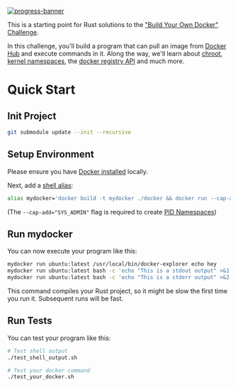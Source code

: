 [![progress-banner](https://backend.codecrafters.io/progress/docker/7ed4e8df-c68b-46db-b040-76de15f9482e)](https://app.codecrafters.io/users/codecrafters-bot?r=2qF)

This is a starting point for Rust solutions to the
["Build Your Own Docker" Challenge](https://codecrafters.io/challenges/docker).

In this challenge, you'll build a program that can pull an image from
[Docker Hub](https://hub.docker.com/) and execute commands in it. Along the way,
we'll learn about [chroot](https://en.wikipedia.org/wiki/Chroot),
[kernel namespaces](https://en.wikipedia.org/wiki/Linux_namespaces), the
[docker registry API](https://docs.docker.com/registry/spec/api/) and much more.

# Quick Start

## Init Project

```sh
git submodule update --init --recursive
```

## Setup Environment

Please ensure you have [Docker installed](https://docs.docker.com/get-docker/)
locally.

Next, add a [shell alias](https://shapeshed.com/unix-alias/):

```sh
alias mydocker='docker build -t mydocker ./docker && docker run --cap-add="SYS_ADMIN" mydocker'
```

(The `--cap-add="SYS_ADMIN"` flag is required to create
[PID Namespaces](https://man7.org/linux/man-pages/man7/pid_namespaces.7.html))

## Run mydocker

You can now execute your program like this:

```sh
mydocker run ubuntu:latest /usr/local/bin/docker-explorer echo hey
mydocker run ubuntu:latest bash -c 'echo "This is a stdout output" >&1'
mydocker run ubuntu:latest bash -c 'echo "This is a stderr output" >&2'
```

This command compiles your Rust project, so it might be slow the first time you
run it. Subsequent runs will be fast.

## Run Tests

You can test your program like this:

```sh
# Test shell output
./test_shell_output.sh

# Test your docker command
./test_your_docker.sh
```
